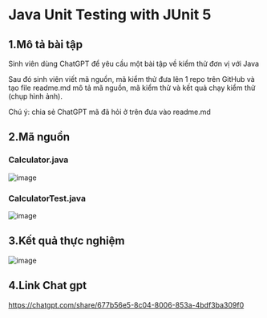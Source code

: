 # Java Unit Testing with JUnit 5

## 1.Mô tả bài tập
  Sinh viên dùng ChatGPT để yêu cầu một bài tập về kiểm thử đơn vị với Java

  Sau đó sinh viên viết mã nguồn, mã kiểm thử đưa lên 1 repo trên GitHub và tạo file readme.md mô tả mã nguồn, mã kiểm thử và kết quả chạy kiểm thử (chụp hình ảnh).
  
  Chú ý: chia sẻ ChatGPT mã đã hỏi ở trên đưa vào readme.md 

## 2.Mã nguồn
### Calculator.java
![image](https://github.com/user-attachments/assets/6b96e90f-8d69-4b37-b360-792d09d406f4)
### CalculatorTest.java
![image](https://github.com/user-attachments/assets/b7dda196-b215-4a6f-b111-42137c614fd3)
## 3.Kết quả thực nghiệm
![image](https://github.com/user-attachments/assets/6ea27b76-a2de-46df-9d03-39e9fc957ebd)
## 4.Link Chat gpt
https://chatgpt.com/share/677b56e5-8c04-8006-853a-4bdf3ba309f0




